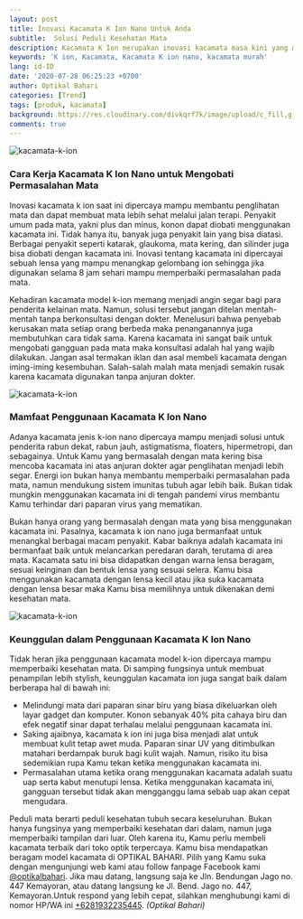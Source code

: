 ```yaml
---
layout: post
title: Inovasi Kacamata K Ion Nano Untuk Anda
subtitle:  Solusi Peduli Kesehatan Mata
description: Kacamata K Ion merupakan inovasi kacamata masa kini yang manfaatnya sangat dirasakan
keywords: 'K ion, Kacamata, Kacamata K ion nano, kacamata murah'
lang: id-ID
date: '2020-07-28 06:25:23 +0700'
author: Optikal Bahari
categories: [Trend]
tags: [produk, kacamata]
background: https://res.cloudinary.com/divkqrf7k/image/upload/c_fill,g_face,q_auto,f_avif,w_1920,h_1281/posts/kacamata-k-ion/kacamata-k-ion-00
comments: true
---
```


<div class="card-deck mb-3">
  <div class="card shadow p-3 mb-5 bg-white rounded">
    <img
      itemprop="image"
      data-src="/assets/img/posts/kacamata-k-ion/kacamata-k-ion-01.webp"
      src="/assets/img/posts/kacamata-k-ion/kacamata-k-ion-01.webp"
      class="card-img-top"
      alt="kacamata-k-ion">
    <div class="card-body">
      <h3 class="card-title">
        Cara Kerja Kacamata K Ion Nano untuk Mengobati Permasalahan Mata
      </h3>
      <p class="card-text text-left">
        Inovasi kacamata k ion saat ini dipercaya mampu membantu penglihatan mata dan dapat membuat mata lebih sehat melalui jalan terapi. Penyakit umum pada mata, yakni plus dan minus, konon dapat diobati menggunakan kacamata ini. Tidak hanya itu, banyak juga penyakit lain yang bisa diatasi.
				Berbagai penyakit seperti katarak, glaukoma, mata kering, dan silinder juga bisa diobati dengan kacamata ini. Inovasi tentang kacamata ini dipercayai sebuah lensa yang mampu menangkap gelombang ion sehingga jika digunakan selama 8 jam sehari mampu memperbaiki permasalahan pada mata.
      </p>
      <p class="card-text text-left">
        Kehadiran kacamata model k-ion memang menjadi angin segar bagi para penderita kelainan mata. Namun, solusi tersebut jangan ditelan mentah-mentah tanpa berkonsultasi dengan dokter. Menelusuri bahwa penyebab kerusakan mata setiap orang berbeda maka penanganannya juga membutuhkan cara tidak sama.
				Karena kacamata ini sangat baik untuk mengobati gangguan pada mata maka konsultasi adalah hal yang wajib dilakukan. Jangan asal termakan iklan dan asal membeli kacamata dengan iming-iming kesembuhan. Salah-salah malah mata menjadi semakin rusak karena kacamata digunakan tanpa anjuran dokter.
      </p>
    </div>
  </div>
</div>

<div class="card-deck mb-3">
  <div class="card shadow p-3 mb-5 bg-white rounded">
    <img
      itemprop="image"
      data-src="/assets/img/posts/kacamata-k-ion/kacamata-k-ion-02.webp"
      src="/assets/img/posts/kacamata-k-ion/kacamata-k-ion-02.webp"
      class="card-img-top"
      alt="kacamata-k-ion">
    <div class="card-body">
      <h3 class="card-title">
        Mamfaat Penggunaan Kacamata K Ion Nano
      </h3>
      <p class="card-text text-left">
        Adanya kacamata jenis k-ion nano dipercaya mampu menjadi solusi untuk penderita rabun dekat, rabun jauh, astigmatisma, floaters, hipermetropi, dan sebagainya. Untuk Kamu yang bermasalah dengan mata kering bisa mencoba kacamata ini atas anjuran dokter agar penglihatan menjadi lebih segar. Energi ion bukan hanya membantu memperbaiki permasalahan pada mata, namun mendukung sistem imunitas tubuh agar lebih baik. Bukan tidak mungkin menggunakan kacamata ini di tengah pandemi virus membantu Kamu terhindar dari paparan virus yang mematikan.
      </p>
      <p class="card-text text-left">
        Bukan hanya orang yang bermasalah dengan mata yang bisa menggunakan kacamata ini. Pasalnya, kacamata k ion nano juga bermanfaat untuk menangkal berbagai macam penyakit. Kabar baiknya adalah kacamata ini bermanfaat baik untuk melancarkan peredaran darah, terutama di area mata. Kacamata satu ini bisa didapatkan dengan warna lensa beragam, sesuai keinginan dan bentuk lensa yang sesuai selera. Kamu bisa menggunakan kacamata dengan lensa kecil atau jika suka kacamata dengan lensa besar maka Kamu bisa memilihnya untuk dikenakan demi kesehatan mata.
      </p>
    </div>
  </div>
</div>

<div class="card-deck mb-3">
  <div class="card shadow p-3 mb-5 bg-white rounded">
    <img
      itemprop="image"
      data-src="/assets/img/posts/kacamata-k-ion/kacamata-k-ion-03.webp"
      src="/assets/img/posts/kacamata-k-ion/kacamata-k-ion-03.webp"
      class="card-img-top"
      alt="kacamata-k-ion">
    <div class="card-body">
      <h3 class="card-title">
        Keunggulan dalam Penggunaan Kacamata K Ion Nano
      </h3>
      <p class="card-text text-left">
        Tidak heran jika penggunaan kacamata model k-ion dipercaya mampu memperbaiki kesehatan mata. Di samping fungsinya untuk membuat penampilan lebih stylish, keunggulan kacamata ion juga sangat baik dalam berberapa hal di bawah ini:
      </p>
      <ul>
        <li>Melindungi mata dari paparan sinar biru yang biasa dikeluarkan oleh layar gadget dan komputer. Konon sebanyak 40% pita cahaya biru dan efek negatif sinar dapat terhalau melalui penggunaan kacamata ini.</li>
        <li>Saking ajaibnya, kacamata k ion ini juga bisa menjadi alat untuk membuat kulit tetap awet muda. Paparan sinar UV yang ditimbulkan matahari berdampak buruk bagi kulit wajah. Namun, risiko itu bisa sedemikian rupa Kamu tekan ketika menggunakan kacamata ini.</li>
        <li>Permasalahan utama ketika orang menggunakan kacamata adalah suatu uap serta kabut menutupi lensa. Ketika menggunakan kacamata ini, gangguan tersebut tidak akan mengganggu lama sebab uap akan cepat mengudara.</li>
      </ul>
      <p class="card-text text-left">
        Peduli mata berarti peduli kesehatan tubuh secara keseluruhan. Bukan hanya fungsinya yang memperbaiki kesehatan dari dalam, namun juga memperbaiki tampilan dari luar. Oleh karena itu, Kamu perlu membeli kacamata terbaik dari toko optik terpercaya.
        Kamu bisa mendapatkan beragam model kacamata di OPTIKAL BAHARI. Pilih yang Kamu suka dengan mengunjungi web kami atau follow fanpage Facebook kami
        <a
          href="https://www.facebook.com/optikalbahari"
          id="FBClick"
          title="Facebook Page Optikal Bahari"
          class="FacebookPage">@optikalbahari</a>.
			Jika mau datang, langsung saja ke Jln. Bendungan Jago no. 447 Kemayoran, atau datang langsung ke Jl. Bend. Jago no. 447, Kemayoran.Untuk respond yang lebih cepat, silahkan menghubungi kami di nomor HP/WA ini
        <a
          href="https://api.whatsapp.com/send?phone=6281932235445&text=Hallo%2C+saya+butuh+informasi+lebih+lanjut+mengenai+Optikal+Bahari"
          id="WhatsAppClick"
          class="WhatsAppCall"
          title="Call WhatsApp">+6281932235445</a>.
        <em>(Optikal Bahari)</em>
      </p>
    </div>
  </div>
</div>
